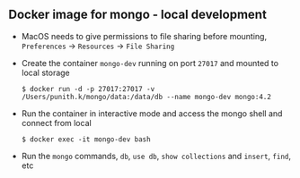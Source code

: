 ## Docker image for mongo - local development

- MacOS needs to give permissions to file sharing before mounting, `Preferences` -> `Resources` -> `File Sharing`

- Create the container `mongo-dev` running on port `27017` and mounted to local storage
  ```
  $ docker run -d -p 27017:27017 -v /Users/punith.k/mongo/data:/data/db --name mongo-dev mongo:4.2
  ```

- Run the container in interactive mode and access the mongo shell and connect from local
  ```
  $ docker exec -it mongo-dev bash
  ```

- Run the `mongo` commands, `db`, `use db`, `show collections` and `insert`, `find`, etc
